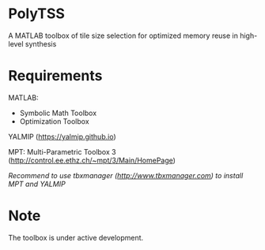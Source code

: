 # PolyTSS
A MATLAB toolbox of tile size selection for optimized memory reuse in high-level synthesis

# Requirements
MATLAB:
  - Symbolic Math Toolbox
  - Optimization Toolbox

YALMIP (https://yalmip.github.io)

MPT: Multi-Parametric Toolbox 3 (http://control.ee.ethz.ch/~mpt/3/Main/HomePage)

_Recommend to use tbxmanager (http://www.tbxmanager.com) to install MPT and YALMIP_

# Note
The toolbox is under active development.
